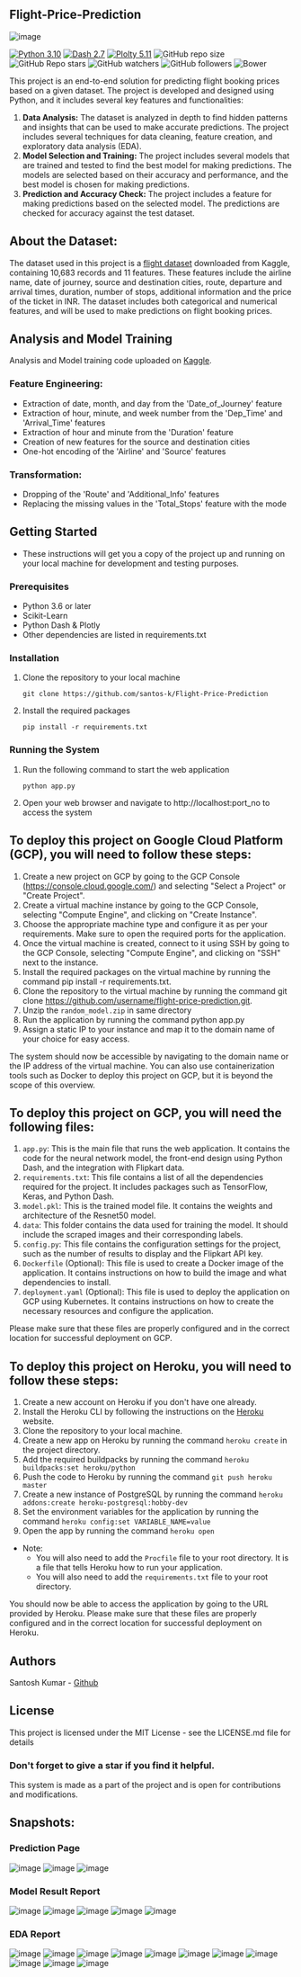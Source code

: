 ## Flight-Price-Prediction

![image](https://user-images.githubusercontent.com/40932902/213074591-8d20668b-94a4-42bc-9844-12129444053d.png)

[![Python 3.10](https://img.shields.io/badge/python-3.10-blue.svg)](https://www.python.org/downloads/release/python-310/)
[![Dash 2.7](https://img.shields.io/badge/Dash-2.7-blue)](https://dash.plotly.com/)
[![Plolty 5.11](https://img.shields.io/badge/Plotly-5.11-blue)](https://pypi.org/project/plotly/)
![GitHub repo size](https://img.shields.io/github/repo-size/santos-k/Flight-Price-Prediction?logo=github) 
![GitHub Repo stars](https://img.shields.io/github/stars/santos-k/Flight-Price-Prediction?style=social) 
![GitHub watchers](https://img.shields.io/github/watchers/santos-k/Flight-Price-Prediction?style=social) 
![GitHub followers](https://img.shields.io/github/followers/santos-k?style=social) 
![Bower](https://img.shields.io/bower/l/flask) 


This project is an end-to-end solution for predicting flight booking prices based on a given dataset. The project is developed and designed using Python, and it includes several key features and functionalities:

1. **Data Analysis:** The dataset is analyzed in depth to find hidden patterns and insights that can be used to make accurate predictions. The project includes several techniques for data cleaning, feature creation, and exploratory data analysis (EDA).
2. **Model Selection and Training:** The project includes several models that are trained and tested to find the best model for making predictions. The models are selected based on their accuracy and performance, and the best model is chosen for making predictions. 
3. **Prediction and Accuracy Check:** The project includes a feature for making predictions based on the selected model. The predictions are checked for accuracy against the test dataset.

## About the Dataset:
The dataset used in this project is a [flight dataset](https://www.kaggle.com/datasets/shubhamsarafo/flight-price) downloaded from Kaggle, containing 10,683 records and 11 features. These features include the airline name, date of journey, source and destination cities, route, departure and arrival times, duration, number of stops, additional information and the price of the ticket in INR. The dataset includes both categorical and numerical features, and will be used to make predictions on flight booking prices.


## Analysis and Model Training
Analysis and Model training code uploaded on [Kaggle](https://www.kaggle.com/code/kuchhbhi/flight-price-prediction-above-90/).

### Feature Engineering:

- Extraction of date, month, and day from the 'Date_of_Journey' feature
- Extraction of hour, minute, and week number from the 'Dep_Time' and 'Arrival_Time' features
- Extraction of hour and minute from the 'Duration' feature
- Creation of new features for the source and destination cities
- One-hot encoding of the 'Airline' and 'Source' features

### Transformation:
- Dropping of the 'Route' and 'Additional_Info' features
- Replacing the missing values in the 'Total_Stops' feature with the mode

## Getting Started
- These instructions will get you a copy of the project up and running on your local machine for development and testing purposes.

### Prerequisites
- Python 3.6 or later
- Scikit-Learn
- Python Dash & Plotly
- Other dependencies are listed in requirements.txt

### Installation
1. Clone the repository to your local machine
   ```
   git clone https://github.com/santos-k/Flight-Price-Prediction
   ```
2. Install the required packages
   ```
   pip install -r requirements.txt
   ```
### Running the System
1. Run the following command to start the web application
   ```
   python app.py
   ```
2. Open your web browser and navigate to http://localhost:port_no to access the system


## To deploy this project on Google Cloud Platform (GCP), you will need to follow these steps:

1. Create a new project on GCP by going to the GCP Console (https://console.cloud.google.com/) and selecting "Select a Project" or "Create Project".
2. Create a virtual machine instance by going to the GCP Console, selecting "Compute Engine", and clicking on "Create Instance".
3. Choose the appropriate machine type and configure it as per your requirements. Make sure to open the required ports for the application.
4. Once the virtual machine is created, connect to it using SSH by going to the GCP Console, selecting "Compute Engine", and clicking on "SSH" next to the instance.
5. Install the required packages on the virtual machine by running the command pip install -r requirements.txt.
6. Clone the repository to the virtual machine by running the command git clone https://github.com/username/flight-price-prediction.git.
7. Unzip the `random_model.zip` in same directory
8. Run the application by running the command python app.py
9. Assign a static IP to your instance and map it to the domain name of your choice for easy access.

The system should now be accessible by navigating to the domain name or the IP address of the virtual machine.
You can also use containerization tools such as Docker to deploy this project on GCP, but it is beyond the scope of this overview.


## To deploy this project on GCP, you will need the following files:
1. `app.py`: This is the main file that runs the web application. It contains the code for the neural network model, the front-end design using Python Dash, and the integration with Flipkart data.
2. `requirements.txt`: This file contains a list of all the dependencies required for the project. It includes packages such as TensorFlow, Keras, and Python Dash.
3. `model.pkl`: This is the trained model file. It contains the weights and architecture of the Resnet50 model.
4. `data`: This folder contains the data used for training the model. It should include the scraped images and their corresponding labels.
5. `config.py`: This file contains the configuration settings for the project, such as the number of results to display and the Flipkart API key.
6. `Dockerfile` (Optional): This file is used to create a Docker image of the application. It contains instructions on how to build the image and what dependencies to install.
7. `deployment.yaml` (Optional): This file is used to deploy the application on GCP using Kubernetes. It contains instructions on how to create the necessary resources and configure the application.

Please make sure that these files are properly configured and in the correct location for successful deployment on GCP.


## To deploy this project on Heroku, you will need to follow these steps:
1. Create a new account on Heroku if you don't have one already.
2. Install the Heroku CLI by following the instructions on the [Heroku](https://devcenter.heroku.com/articles/heroku-cli) website.
3. Clone the repository to your local machine.
4. Create a new app on Heroku by running the command `heroku create` in the project directory.
5. Add the required buildpacks by running the command `heroku buildpacks:set heroku/python`
6. Push the code to Heroku by running the command `git push heroku master`
7. Create a new instance of PostgreSQL by running the command `heroku addons:create heroku-postgresql:hobby-dev`
8. Set the environment variables for the application by running the command `heroku config:set VARIABLE_NAME=value`
9. Open the app by running the command `heroku open`

- Note:
  - You will also need to add the `Procfile` file to your root directory. It is a file that tells Heroku how to run your application.
  - You will also need to add the `requirements.txt` file to your root directory.

You should now be able to access the application by going to the URL provided by Heroku.
Please make sure that these files are properly configured and in the correct location for successful deployment on Heroku.

## Authors
Santosh Kumar - [Github](https://github.com/santos-k/)

## License
This project is licensed under the MIT License - see the LICENSE.md file for details

### Don't forget to give a star if you find it helpful.
This system is made as a part of the project and is open for contributions and modifications.

 
## Snapshots: 
### Prediction Page
![image](https://user-images.githubusercontent.com/40932902/167579924-63502ca7-138a-427b-bcc3-ed9b4d8b1bce.png)
![image](https://user-images.githubusercontent.com/40932902/167580002-d0f9373d-8f61-4821-9b6c-55f81b95ac0f.png)
![image](https://user-images.githubusercontent.com/40932902/167580185-3f696244-3739-425a-9157-3bd0fda527f0.png)

### Model Result Report
![image](https://user-images.githubusercontent.com/40932902/167579328-72dc10ef-8b9c-4c90-9734-82ce868096e9.png)
![image](https://user-images.githubusercontent.com/40932902/167579477-8ded0820-e0bd-4c63-92fb-48eee8e8ffaa.png)
![image](https://user-images.githubusercontent.com/40932902/167579564-64a421c4-e3f1-4d4f-add0-d9f02ac2c956.png)
![image](https://user-images.githubusercontent.com/40932902/167579663-75389d36-ddf6-4cea-865a-0e70f54bfc22.png)
![image](https://user-images.githubusercontent.com/40932902/167579767-97f6ae47-0b2b-417c-840d-dd0d1bd26026.png)

### EDA Report 
![image](https://user-images.githubusercontent.com/40932902/167307594-5fdce2b8-0d81-4ccb-a958-65b2c20128e9.png)
![image](https://user-images.githubusercontent.com/40932902/167307605-900c4b37-ce2f-4693-9033-165c87f91957.png)
![image](https://user-images.githubusercontent.com/40932902/167307616-ab8eb82e-deca-46d4-9392-30d023dd8691.png)
![image](https://user-images.githubusercontent.com/40932902/167307629-6dd873f3-3e41-4d1e-9a1a-b2dc9c6e5f74.png)
![image](https://user-images.githubusercontent.com/40932902/167307634-3989bb4c-fba0-4e8f-9870-fbbdafde35f6.png)
![image](https://user-images.githubusercontent.com/40932902/167307645-d16b938a-8b05-4388-9cb5-32a4fbe9af79.png)
![image](https://user-images.githubusercontent.com/40932902/167307658-f336d99c-4b6c-4e08-aba6-83434ca30895.png)
![image](https://user-images.githubusercontent.com/40932902/167307681-610a58f0-7ad5-46ec-8f4b-b14be2d3f733.png)
![image](https://user-images.githubusercontent.com/40932902/167307685-7e112fe0-6133-409f-b7df-fb6f9e8e3096.png)
![image](https://user-images.githubusercontent.com/40932902/167307700-4113319d-96de-41f1-9ecc-25db8374dd9b.png)
![image](https://user-images.githubusercontent.com/40932902/167307711-46e115dc-de34-4060-bef3-f23b7df25021.png)



